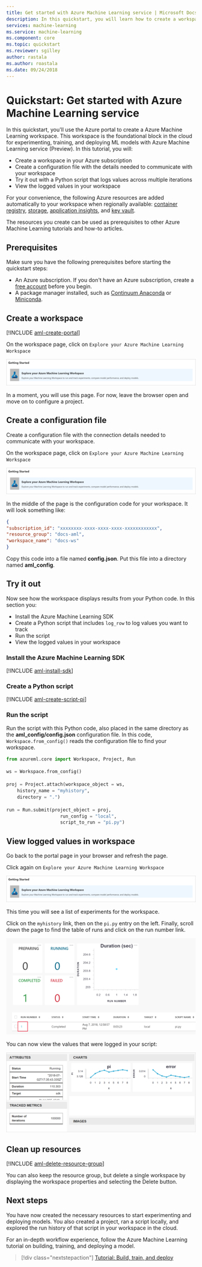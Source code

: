 ```yaml
---
title: Get started with Azure Machine Learning service | Microsoft Docs
description: In this quickstart, you will learn how to create a workspace and a project to get started with Azure Machine Learning.
services: machine-learning
ms.service: machine-learning
ms.component: core
ms.topic: quickstart
ms.reviewer: sgilley
author: rastala
ms.author: roastala
ms.date: 09/24/2018
---
```


# Quickstart: Get started with Azure Machine Learning service

In this quickstart, you'll use the Azure portal to create a Azure Machine Learning workspace. This workspace is the foundational block in the cloud for experimenting, training, and deploying ML models with Azure Machine Learning service (Preview). In this tutorial, you will:

* Create a workspace in your Azure subscription
* Create a configuration file with the details needed to communicate with your workspace
* Try it out with a Python script that logs values across multiple iterations
* View the logged values in your workspace


For your convenience, the following Azure resources are added automatically to your workspace when regionally available:  [container registry](https://azure.microsoft.com/services/container-registry/), [storage](https://azure.microsoft.com/services/storage/), [application insights](https://azure.microsoft.com/services/application-insights/), and [key vault](https://azure.microsoft.com/services/key-vault/).

The resources you create can be used as prerequisites to other Azure Machine Learning tutorials and how-to articles.

## Prerequisites

Make sure you have the following prerequisites before starting the quickstart steps:

+ An Azure subscription. If you don't have an Azure subscription, create a [free account](https://azure.microsoft.com/free/?WT.mc_id=A261C142F) before you begin.
+ A package manager installed, such as [Continuum Anaconda](https://anaconda.org/anaconda/continuum-docs) or [Miniconda](https://conda.io/miniconda.html).


## Create a workspace 

[!INCLUDE [aml-create-portal](../../../includes/aml-create-in-portal.md)]

On the workspace page, click on `Explore your Azure Machine Learning Workspace`

 ![explore workspace](./media/quickstart-get-started/explore_aml.png)

In a moment, you will use this page.  For now, leave the browser open and move on to configure a project.


## Create a configuration file

Create a configuration file with the connection details needed to communicate with your workspace.  

On the workspace page, click on `Explore your Azure Machine Learning Workspace`

 ![explore workspace](./media/quickstart-get-started/explore_aml.png)

In the middle of the page is the configuration code for your workspace. It will look something like:

```json
{
"subscription_id": "xxxxxxxx-xxxx-xxxx-xxxx-xxxxxxxxxxxx",
"resource_group": "docs-aml",
"workspace_name": "docs-ws"
}
```

Copy this code into a file named **config.json**.  Put this file into a directory named **aml_config**.

## Try it out

Now see how the workspace displays results from your Python code.  In this section you:

* Install the Azure Machine Learning SDK
* Create a Python script that includes `log_row` to log values you want to track
* Run the script
* View the logged values in your workspace

### Install the Azure Machine Learning SDK

[!INCLUDE [aml-install-sdk](../../../includes/aml-install-sdk.md)]

### Create a Python script

[!INCLUDE [aml-create-script-pi](../../../includes/aml-create-script-pi.md)]

### Run the script

Run the script with this Python code, also placed in the same directory as the **aml_config/config.json** configuration file.  In this code, `Workspace.from_config()` reads the configuration file to find your workspace.

```python
from azureml.core import Workspace, Project, Run

ws = Workspace.from_config()

proj = Project.attach(workspace_object = ws,
    history_name = "myhistory",
    directory = ".")

run = Run.submit(project_object = proj,
                    run_config = "local",
                    script_to_run = "pi.py")
```

## View logged values in workspace

Go back to the portal page in your browser and refresh the page.

Click again on  `Explore your Azure Machine Learning Workspace`

 ![explore workspace](./media/quickstart-get-started/explore_aml.png)

This time you will see a list of experiments for the workspace.

Click on the `myhistory` link, then on the `pi.py` entry on the left. Finally, scroll down the page to find the table of runs and click on the run number link.

 ![run history link](./media/quickstart-get-started/run.png)


You can now view the values that were logged in your script:

   ![view history](./media/quickstart-get-started/web-results.png)

## Clean up resources 

[!INCLUDE [aml-delete-resource-group](../../../includes/aml-delete-resource-group.md)]

You can also keep the resource group, but delete a single workspace by displaying the workspace properties and selecting the Delete button.

## Next steps

You have now created the necessary resources to start experimenting and deploying models. You also created a project, ran a script locally, and explored the run history of that script in your workspace in the cloud.

For an in-depth workflow experience, follow the Azure Machine Learning tutorial on building, training, and deploying a model.

> [!div class="nextstepaction"]
> [Tutorial: Build, train, and deploy](tutorial-train-models-with-aml.md)